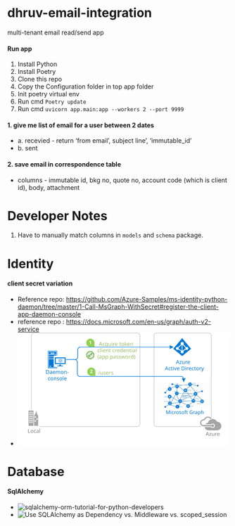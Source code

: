 # dhruv-email-integration
multi-tenant email read/send app

#### Run app
1. Install Python
2. Install Poetry
3. Clone this repo
4. Copy the Configuration folder in top app folder
5. Init poetry virtual env
6. Run cmd `Poetry update`
7. Run cmd `uvicorn app.main:app --workers 2 --port 9999`

#### 1. give me list of email for a user between 2 dates
- a. recevied - return ‘from email’, subject line’, ‘immutable_id’
- b. sent
#### 2. save email in correspondence table
- columns - immutable id, bkg no, quote no, account code (which is client id), body, attachment


# Developer Notes
1. Have to manually match columns in `models` and `schema` package. 

# Identity
#### client secret variation 
- Reference repo: https://github.com/Azure-Samples/ms-identity-python-daemon/tree/master/1-Call-MsGraph-WithSecret#register-the-client-app-daemon-console
- reference repo : https://docs.microsoft.com/en-us/graph/auth-v2-service
- ![Client level secret](https://github.com/Azure-Samples/ms-identity-python-daemon/blob/master/1-Call-MsGraph-WithSecret/ReadmeFiles/topology.svg)

# Database
#### SqlAlchemy
- ![sqlalchemy-orm-tutorial-for-python-developers](https://auth0.com/blog/sqlalchemy-orm-tutorial-for-python-developers/)
- ![Use SQLAlchemy as Dependency vs. Middleware vs. scoped_session](https://github.com/tiangolo/fastapi/issues/726#issuecomment-557687526)